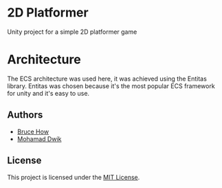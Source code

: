 # 2D Platformer
Unity project for a simple 2D platformer game

# Architecture
The ECS architecture was used here, it was achieved using the Entitas library. Entitas was chosen because it's the most popular ECS framework for unity and it's easy to use.
## Authors
- [Bruce How](https://github.com/brucehow)
- [Mohamad Dwik](https://github.com/dwikov)
## License
This project is licensed under the [MIT License](https://github.com/brucehow/loveletter/blob/master/LICENSE).

